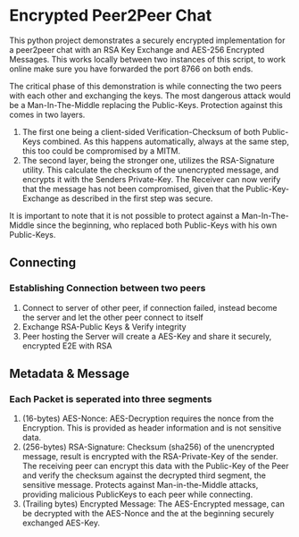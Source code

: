# Encrypted Peer2Peer Chat
This python project demonstrates a securely encrypted implementation for a peer2peer chat with an RSA Key Exchange and AES-256 Encrypted Messages. This works locally between two instances of this script, to work online make sure you have forwarded the port 8766 on both ends.
 
The critical phase of this demonstration is while connecting the two peers with each other and exchanging the keys. The most dangerous attack would be a Man-In-The-Middle replacing the Public-Keys. Protection against this comes in two layers. 
1. The first one being a client-sided Verification-Checksum of both Public-Keys combined. As this happens automatically, always at the same step, this too could be compromised by a MITM.
2. The second layer, being the stronger one, utilizes the RSA-Signature utility. This calculate the checksum of the unencrypted message, and encrypts it with the Senders Private-Key. The Receiver can now verify that the message has not been compromised, given that the Public-Key-Exchange as described in the first step was secure.
 
It is important to note that it is not possible to protect against a Man-In-The-Middle since the beginning, who replaced both Public-Keys with his own Public-Keys.   
 
## Connecting
### Establishing Connection between two peers
1. Connect to server of other peer, if connection failed, instead become the server and let the other peer connect to itself  
2. Exchange RSA-Public Keys & Verify integrity
3. Peer hosting the Server will create a AES-Key and share it securely, encrypted E2E with RSA
 
## Metadata & Message
### Each Packet is seperated into three segments
1. (16-bytes) AES-Nonce: AES-Decryption requires the nonce from the Encryption. This is provided as header information and is not sensitive data.
2. (256-bytes) RSA-Signature: Checksum (sha256) of the unencrypted message, result is encrypted with the RSA-Private-Key of the sender. The receiving peer can encrypt this data with the Public-Key of the Peer and verify the checksum against the decrypted third segment, the sensitive message. Protects against Man-in-the-Middle attacks, providing malicious PublicKeys to each peer while connecting.
3. (Trailing bytes) Encrypted Message: The AES-Encrypted message, can be decrypted with the AES-Nonce and the at the beginning securely exchanged AES-Key. 